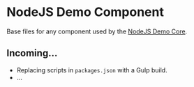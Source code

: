 # NodeJS Demo Component

Base files for any component used by the [NodeJS Demo Core](https://github.rtp.raleigh.ibm.com/people-insights-commons/nodejs-demo-core).

## Incoming...

  - Replacing scripts in `packages.json` with a Gulp build.
  - ...